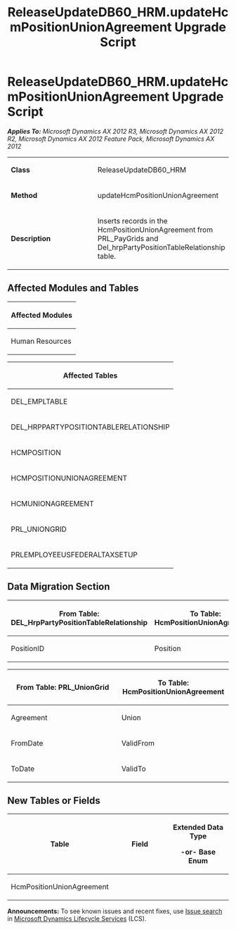 ﻿---
title: ReleaseUpdateDB60_HRM.updateHcmPositionUnionAgreement Upgrade Script
TOCTitle: ReleaseUpdateDB60_HRM.updateHcmPositionUnionAgreement Upgrade Script
ms:assetid: 131dab7d-7a94-b8db-b79d-008f60368f16
ms:mtpsurl: https://msdn.microsoft.com/en-us/library/JJ718479(v=AX.60)
ms:contentKeyID: 49706765
ms.date: 05/18/2015
mtps_version: v=AX.60
---

# ReleaseUpdateDB60\_HRM.updateHcmPositionUnionAgreement Upgrade Script 


_**Applies To:** Microsoft Dynamics AX 2012 R3, Microsoft Dynamics AX 2012 R2, Microsoft Dynamics AX 2012 Feature Pack, Microsoft Dynamics AX 2012_

<table>
<colgroup>
<col style="width: 50%" />
<col style="width: 50%" />
</colgroup>
<tbody>
<tr class="odd">
<td><p><strong>Class</strong></p></td>
<td><p>ReleaseUpdateDB60_HRM</p></td>
</tr>
<tr class="even">
<td><p><strong>Method</strong></p></td>
<td><p>updateHcmPositionUnionAgreement</p></td>
</tr>
<tr class="odd">
<td><p><strong>Description</strong></p></td>
<td><p>Inserts records in the HcmPositionUnionAgreement from PRL_PayGrids and Del_hrpPartyPositionTableRelationship table.</p></td>
</tr>
</tbody>
</table>


## Affected Modules and Tables

<table>
<colgroup>
<col style="width: 100%" />
</colgroup>
<thead>
<tr class="header">
<th><p>Affected Modules</p></th>
</tr>
</thead>
<tbody>
<tr class="odd">
<td><p>Human Resources</p></td>
</tr>
</tbody>
</table>


<table>
<colgroup>
<col style="width: 100%" />
</colgroup>
<thead>
<tr class="header">
<th><p>Affected Tables</p></th>
</tr>
</thead>
<tbody>
<tr class="odd">
<td><p>DEL_EMPLTABLE</p></td>
</tr>
<tr class="even">
<td><p>DEL_HRPPARTYPOSITIONTABLERELATIONSHIP</p></td>
</tr>
<tr class="odd">
<td><p>HCMPOSITION</p></td>
</tr>
<tr class="even">
<td><p>HCMPOSITIONUNIONAGREEMENT</p></td>
</tr>
<tr class="odd">
<td><p>HCMUNIONAGREEMENT</p></td>
</tr>
<tr class="even">
<td><p>PRL_UNIONGRID</p></td>
</tr>
<tr class="odd">
<td><p>PRLEMPLOYEEUSFEDERALTAXSETUP</p></td>
</tr>
</tbody>
</table>


## Data Migration Section

<table>
<colgroup>
<col style="width: 50%" />
<col style="width: 50%" />
</colgroup>
<thead>
<tr class="header">
<th><p>From Table: DEL_HrpPartyPositionTableRelationship</p></th>
<th><p>To Table: HcmPositionUnionAgreement</p></th>
</tr>
</thead>
<tbody>
<tr class="odd">
<td><p>PositionID</p></td>
<td><p>Position</p></td>
</tr>
</tbody>
</table>


<table>
<colgroup>
<col style="width: 50%" />
<col style="width: 50%" />
</colgroup>
<thead>
<tr class="header">
<th><p>From Table: PRL_UnionGrid</p></th>
<th><p>To Table: HcmPositionUnionAgreement</p></th>
</tr>
</thead>
<tbody>
<tr class="odd">
<td><p>Agreement</p></td>
<td><p>Union</p></td>
</tr>
<tr class="even">
<td><p>FromDate</p></td>
<td><p>ValidFrom</p></td>
</tr>
<tr class="odd">
<td><p>ToDate</p></td>
<td><p>ValidTo</p></td>
</tr>
</tbody>
</table>


## New Tables or Fields

<table>
<colgroup>
<col style="width: 33%" />
<col style="width: 33%" />
<col style="width: 33%" />
</colgroup>
<thead>
<tr class="header">
<th><p>Table</p></th>
<th><p>Field</p></th>
<th><p>Extended Data Type</p>
<p>-or- Base Enum</p></th>
</tr>
</thead>
<tbody>
<tr class="odd">
<td><p>HcmPositionUnionAgreement</p></td>
<td><p></p></td>
<td><p></p></td>
</tr>
</tbody>
</table>

  
**Announcements:** To see known issues and recent fixes, use [Issue search](http://go.microsoft.com/fwlink/?linkid=389258) in [Microsoft Dynamics Lifecycle Services](http://go.microsoft.com/fwlink/?linkid=306505) (LCS).

